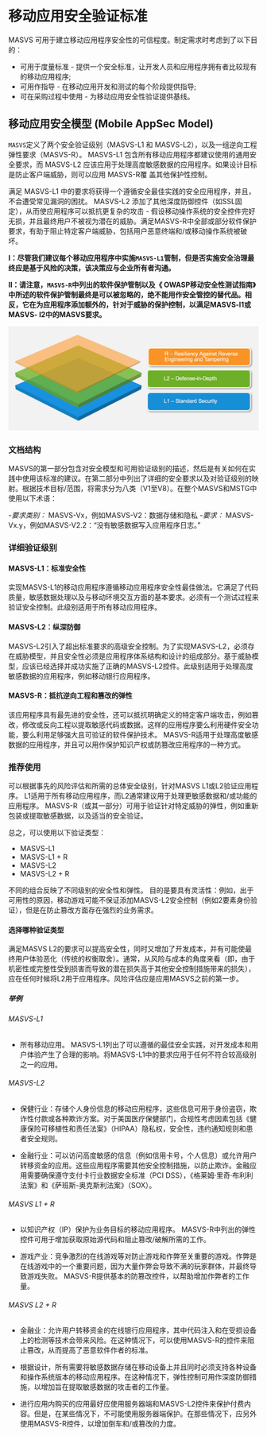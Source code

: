 # 移动应用安全验证标准

MASVS 可用于建立移动应用程序安全性的可信程度。制定需求时考虑到了以下目的：

- 可用于度量标准 - 提供一个安全标准，让开发人员和应用程序拥有者比较现有的移动应用程序;
- 可用作指导 - 在移动应用开发和测试的每个阶段提供指导;
- 可在采购过程中使用 - 为移动应用安全性验证提供基线。

## 移动应用安全模型 (Mobile AppSec Model)

`MASVS`定义了两个安全验证级别（MASVS-L1 和 MASVS-L2），以及一组逆向工程弹性要求（MASVS-R）。 MASVS-L1 包含所有移动应用程序都建议使用的通用安全要求，而 MASVS-L2 应该应用于处理高度敏感数据的应用程序。如果设计目标是防止客户端威胁，则可以应用 MASVS-R覆 盖其他保护性控制。

满足 MASVS-L1 中的要求将获得一个遵循安全最佳实践的安全应用程序，并且，不会遭受常见漏洞的困扰。 MASVS-L2 添加了其他深度防御控件（如SSL固定），从而使应用程序可以抵抗更复杂的攻击 - 假设移动操作系统的安全控件完好无损，并且最终用户不被视为潜在的威胁。满足MASVS-R中全部或部分软件保护要求，有助于阻止特定客户端威胁，包括用户恶意终端和/或移动操作系统被破坏。

**I：尽管我们建议每个移动应用程序中实施`MASVS-L1`管制，但是否实施安全治理最终应是基于风险的决策，该决策应与企业所有者沟通。**

**II：请注意，`MASVS-R`中列出的软件保护管制以及《 OWASP移动安全性测试指南》中所述的软件保护管制最终是可以被忽略的，绝不能用作安全管控的替代品。相反，它在为应用程序添加额外的，针对于威胁的保护控制，以满足MASVS-l1或MASVS- l2中的MASVS要求。**

![验证级别](images/masvs-levels-new.jpg)

### 文档结构

MASVS的第一部分包含对安全模型和可用验证级别的描述，然后是有关如何在实践中使用该标准的建议。在第二部分中列出了详细的安全要求以及对验证级别的映射。根据技术目标/范围，将需求分为八类（V1至V8）。在整个MASVS和MSTG中使用以下术语：

-*要求类别：* MASVS-Vx，例如MASVS-V2：数据存储和隐私
-*要求：* MASVS-Vx.y，例如MASVS-V2.2：“没有敏感数据写入应用程序日志。”
  
### 详细验证级别

#### MASVS-L1：标准安全性

实现MASVS-L1的移动应用程序遵循移动应用程序安全性最佳做法。它满足了代码质量，敏感数据处理以及与移动环境交互方面的基本要求。必须有一个测试过程来验证安全控制。此级别适用于所有移动应用程序。

#### MASVS-L2：纵深防御

MASVS-L2引入了超出标准要求的高级安全控制。为了实现MASVS-L2，必须存在威胁模型，并且安全性必须是应用程序体系结构和设计的组成部分。基于威胁模型，应该已经选择并成功实施了正确的MASVS-L2控件。此级别适用于处理高度敏感数据的应用程序，例如移动银行应用程序。

#### MASVS-R：抵抗逆向工程和篡改的弹性

该应用程序具有最先进的安全性，还可以抵抗明确定义的特定客户端攻击，例如篡改，修改或反向工程以提取敏感代码或数据。这样的应用程序要么利用硬件安全功能，要么利用足够强大且可验证的软件保护技术。 MASVS-R适用于处理高度敏感数据的应用程序，并且可以用作保护知识产权或防篡改应用程序的一种方式。

### 推荐使用

可以根据事先的风险评估和所需的总体安全级别，针对MASVS L1或L2验证应用程序。 L1适用于所有移动应用程序，而L2通常建议用于处理更敏感数据和/或功能的应用程序。 MASVS-R（或其一部分）可用于验证针对特定威胁的弹性，例如重新包装或提取敏感数据，以及适当的安全验证。

总之，可以使用以下验证类型：

- MASVS-L1
- MASVS-L1 + R
- MASVS-L2
- MASVS-L2 + R


不同的组合反映了不同级别的安全性和弹性。 目的是要具有灵活性：例如，出于可用性的原因，移动游戏可能不保证添加MASVS-L2安全控制（例如2要素身份验证），但是在防止篡改方面存在强烈的业务需求。
<div style="page-break-after: always;">
</div>

#### 选择哪种验证类型

满足MASVS L2的要求可以提高安全性，同时又增加了开发成本，并有可能使最终用户体验恶化（传统的权衡取舍）。通常，从风险与成本的角度来看（即，由于机密性或完整性受到损害而导致的潜在损失高于其他安全控制措施带来的损失），应在任何时候将L2用于应用程序。风险评估应是应用MASVS之前的第一步。

##### 举例

###### MASVS-L1

- 所有移动应用。 MASVS-L1列出了可以遵循的最佳安全实践，对开发成本和用户体验产生了合理的影响。将MASVS-L1中的要求应用于任何不符合较高级别之一的应用。

###### MASVS-L2

- 保健行业：存储个人身份信息的移动应用程序，这些信息可用于身份盗窃，欺诈性付款或各种欺诈方案。对于美国医疗保健部门，合规性考虑因素包括《健康保险可移植性和责任法案》（HIPAA）隐私权，安全性，违约通知规则和患者安全规则。

- 金融行业：可以访问高度敏感的信息（例如信用卡号，个人信息）或允许用户转移资金的应用。这些应用程序需要其他安全控制措施，以防止欺诈。金融应用需要确保遵守支付卡行业数据安全标准（PCI DSS），《格莱姆·里奇·布利利法案》和《萨班斯-奥克斯利法案》（SOX）。

###### MASVS L1 + R

- 以知识产权（IP）保护为业务目标的移动应用程序。 MASVS-R中列出的弹性控件可用于增加获取原始源代码和阻止篡改/破解所需的工作。

- 游戏产业：竞争激烈的在线游戏等对防止游戏和作弊至关重要的游戏。作弊是在线游戏中的一个重要问题，因为大量作弊会导致不满的玩家群体，并最终导致游戏失败。 MASVS-R提供基本的防篡改控件，以帮助增加作弊者的工作量。

###### MASVS L2 + R

- 金融业：允许用户转移资金的在线银行应用程序，其中代码注入和在受损设备上的检测等技术会带来风险。在这种情况下，可以使用MASVS-R的控件来阻止篡改，从而提高了恶意软件作者的标准。

- 根据设计，所有需要将敏感数据存储在移动设备上并且同时必须支持各种设备和操作系统版本的移动应用程序。在这种情况下，弹性控制可用作深度防御措施，以增加旨在提取敏感数据的攻击者的工作量。

- 进行应用内购买的应用最好应使用服务器端和MASVS-L2控件来保护付费内容。但是，在某些情况下，不可能使用服务器端保护。在那些情况下，应另外使用MASVS-R控件，以增加倒车和/或篡改的力度。